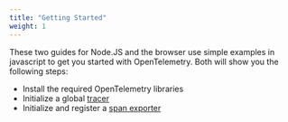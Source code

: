 ```yaml
---
title: "Getting Started"
weight: 1
---
```

These two guides for Node.JS and the browser use simple examples in javascript to get you started with OpenTelemetry. Both will show you the following steps:

- Install the required OpenTelemetry libraries
- Initialize a global [tracer](https://github.com/open-telemetry/opentelemetry-specification/blob/master/specification/trace/api.md#tracer)
- Initialize and register a [span exporter](https://github.com/open-telemetry/opentelemetry-specification/blob/master/specification/trace/sdk.md#span-exporter)

